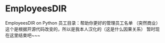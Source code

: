 # EmployeesDIR
EmployeesDIR on Python
员工目录：帮助你更好的管理员工名单
（突然商业）
这个是根据开源代码改变的，所以是我本人汉化的（这是什么因果关系）
暂时现在这里结束吧~~~
